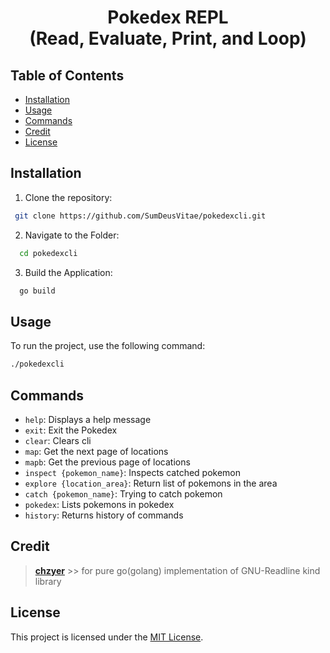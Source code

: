 <div align="center">
  <h1>Pokedex REPL<br>(Read, Evaluate, Print, and Loop)</h1>
</div>


## Table of Contents
- [Installation](#installation)
- [Usage](#usage)
- [Commands](#commands)
- [Credit](#credit)
- [License](#license)


## Installation
1. Clone the repository:
```bash
 git clone https://github.com/SumDeusVitae/pokedexcli.git
```

2. Navigate to the Folder:
```bash
  cd pokedexcli
 ```

3. Build the Application:
```bash
  go build
 ```


## Usage
To run the project, use the following command:
```bash
./pokedexcli
```


## Commands 
- `help`:                     Displays a help message
- `exit`:                     Exit the Pokedex
- `clear`:                    Clears cli
- `map`:                      Get the next page of locations
- `mapb`:                     Get the previous page of locations
- `inspect {pokemon_name}`:   Inspects catched pokemon
- `explore {location_area}`:  Return list of pokemons in the area
- `catch {pokemon_name}`:     Trying to catch pokemon
- `pokedex`:                  Lists pokemons in pokedex
- `history`:                  Returns history of commands

## Credit
> [**chzyer**](https://github.com/chzyer/readline) >> for pure go(golang) implementation of GNU-Readline kind library 



## License
This project is licensed under the [MIT License](LICENSE).
